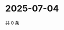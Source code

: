 # 2025-07-04

共 0 条

<!-- BEGIN ZHIHUVIDEO -->
<!-- 最后更新时间 Fri Jul 04 2025 11:43:51 GMT+0800 (China Standard Time) -->

<!-- END ZHIHUVIDEO -->
